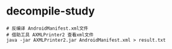 # decompile-study
```shell
# 反编译 AndroidManifest.xml文件
# 借助工具 AXMLPrinter2 查看xml文件
java -jar AXMLPrinter2.jar AndroidManifest.xml > result.txt
```

